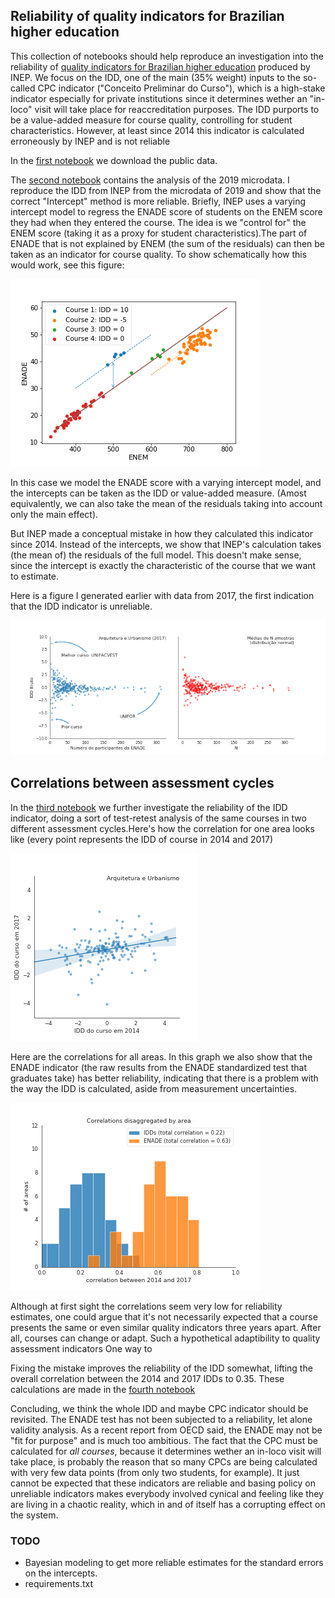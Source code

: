 ## Reliability of quality indicators for Brazilian higher education
This collection of notebooks should help reproduce an investigation into the reliability of [quality indicators for Brazilian higher education](http://portal.inep.gov.br/web/guest/indicadores-de-qualidade) produced by INEP. We focus on the IDD, one of the main (35% weight) inputs to the so-called CPC indicator ("Conceito Preliminar do Curso"), which is a high-stake indicator especially for private institutions since it determines wether an "in-loco" visit will take place for reaccreditation purposes. The IDD purports to be a value-added measure for course quality, controlling for student characteristics. However, at least since 2014 this indicator is calculated erroneously by INEP and is not reliable 

In the [first notebook](1-CreateDataset.ipynb) we download the public data. 

The [second notebook](2-CalculateIDDs.ipynb) contains the analysis of the 2019 microdata. I reproduce the IDD from INEP from the microdata of 2019 and show that the correct "Intercept" method is more reliable. Briefly, INEP uses a varying intercept model to regress the ENADE score of students on the ENEM score they had when they entered the course. The idea is we "control for" the ENEM score (taking it as a proxy for student characteristics).The part of ENADE that is not explained by ENEM (the sum of the residuals) can then be taken as an indicator for course quality. To show schematically how this would work, see this figure:

![simulated data showing a varying intercept model](figs/idd-simulated-50.png)

In this case we model the ENADE score with a varying intercept model, and the intercepts can be taken as the IDD or value-added measure. (Amost equivalently, we can also take the mean of the residuals taking into account only the main effect). 

But INEP made a conceptual mistake in how they calculated this indicator since 2014. Instead of the intercepts, we show that INEP's calculation takes (the mean of) the residuals of the full model. This doesn't make sense, since the intercept is exactly the characteristic of the course that we want to estimate. 


Here is a figure I generated earlier with data from 2017, the first indication that the IDD indicator is unreliable.

![Funnel image](figs/funnel-idd-21-2017-50.png)

## Correlations between assessment cycles

In the [third notebook](3-Correlations.ipynb) we further investigate the reliability of the IDD indicator, doing a sort of test-retest analysis of the same courses in two different assessment cycles.Here's how the correlation for one area looks like (every point represents the IDD of course in 2014 and 2017)

![correlation for area 21](figs/corr-21-14-17-50.png)

Here are the correlations for all areas. In this graph we also show that the ENADE indicator (the raw results from the ENADE standardized test that graduates take) has better reliability, indicating that there is a problem with the way the IDD is calculated, aside from measurement uncertainties.

![Correlation image](figs/corrs-14-17-50.png)


Although at first sight the correlations seem very low for reliability estimates, one could argue that it's not necessarily expected that a course presents the same or even similar quality indicators three years apart. After all, courses can change or adapt. Such a hypothetical adaptibility to quality assessment indicators One way to   

Fixing the mistake improves the reliability of the IDD somewhat, lifting the overall correlation between the 2014 and 2017 IDDs to 0.35. These calculations are made in the [fourth notebook](4-Correlations2.ipynb)

Concluding, we think the whole IDD and maybe CPC indicator should be revisited. The ENADE test has not been subjected to a reliability, let alone validity analysis. As a recent report from OECD said, the ENADE may not be "fit for purpose" and is much too ambitious. The fact that the CPC must be calculated for *all courses*, because it determines wether an in-loco visit will take place, is probably the reason that so many CPCs are being calculated with very few data points (from only two students, for example). It just cannot be expected that these indicators are reliable and basing policy on unreliable indicators makes everybody involved cynical and feeling like they are living in a chaotic reality, which in and of itself has a corrupting effect on the system.

### TODO
* Bayesian modeling to get more reliable estimates for the standard errors on the intercepts. 
* requirements.txt
